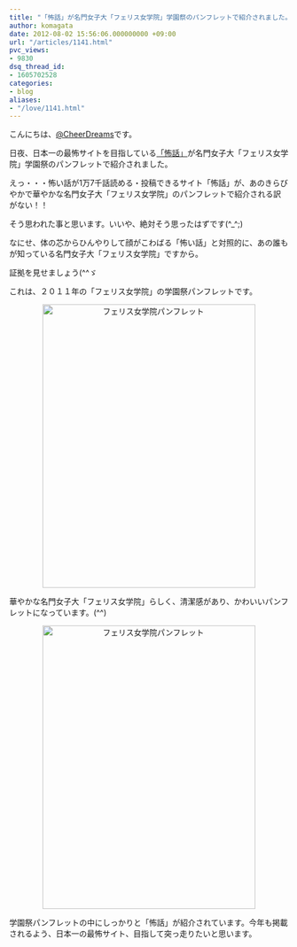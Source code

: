 ```yaml
---
title: "「怖話」が名門女子大「フェリス女学院」学園祭のパンフレットで紹介されました。"
author: komagata
date: 2012-08-02 15:56:06.000000000 +09:00
url: "/articles/1141.html"
pvc_views:
- 9830
dsq_thread_id:
- 1605702528
categories:
- blog
aliases:
- "/love/1141.html"
---
```

こんにちは、[@CheerDreams][1]です。

日夜、日本一の最怖サイトを目指している<a href="http://kowabana.jp/" target="_blank">「怖話」</a>が名門女子大「フェリス女学院」学園祭のパンフレットで紹介されました。

えっ・・・怖い話が1万7千話読める・投稿できるサイト「怖話」が、あのきらびやかで華やかな名門女子大「フェリス女学院」のパンフレットで紹介される訳がない！！

そう思われた事と思います。いいや、絶対そう思ったはずです(^_^;)

なにせ、体の芯からひんやりして顔がこわばる「怖い話」と対照的に、あの誰もが知っている名門女子大「フェリス女学院」ですから。

証拠を見せましょう(^^ゞ

これは、２０１１年の「フェリス女学院」の学園祭パンフレットです。

<p style="text-align: center">
  <img class="aligncenter" src="https://lh3.googleusercontent.com/-PO8-366uisE/UFFrV_Hm_GI/AAAAAAAAAlg/6gSKE1nw_XQ/s512/2012-08-02%252014.28.18.jpg" alt="フェリス女学院パンフレット" width="384" height="512" />


華やかな名門女子大「フェリス女学院」らしく、清潔感があり、かわいいパンフレットになっています。(^^)

<p style="text-align: center">
  <img class="aligncenter" src="https://lh6.googleusercontent.com/-hIzzRqWHQls/UFFrV-ot9hI/AAAAAAAAAlc/ab1KmjTpRCI/s512/2012-08-02%252014.24.35.jpg" alt="フェリス女学院パンフレット" width="384" height="512" />


学園祭パンフレットの中にしっかりと「怖話」が紹介されています。今年も掲載されるよう、日本一の最怖サイト、目指して突っ走りたいと思います。

 [1]: https://twitter.com/cheerdreams/